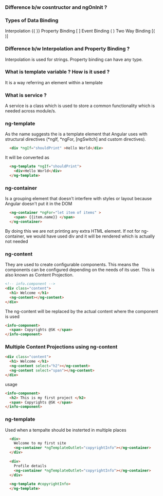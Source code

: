 ### Difference b/w cosntructor and ngOnInit ?

### Types of Data Binding
Interpolation {{ }}
Property Binding [ ]
Event Binding ( )
Two Way Binding [( )]

### Difference b/w Interpolation and Property Binding ?
Interpolation is used for strings. Property binding can have any type.


### What is template variable ? How is it used ?
It is a way referring an element within a template

### What is service ?
A service is a class which is used to store a common functionality which is needed across module/s.


### ng-template
As the name suggests the <ng-template> is a template element that Angular uses with structural directives (*ngIf, *ngFor, [ngSwitch] and custom directives).
```html
  <div *ngIf="shouldPrint" >Hello World</div>  
```
It will be converted as
```html
  <ng-template *ngIf="shouldPrint">
    <div>Hello World</div>  
  </ng-template>
```
  
### ng-container
Is a grouping element that doesn't interfere with styles or layout because Angular doesn't put it in the DOM
```html
  <ng-container *ngFor="let item of items" >
    <span> {{item.name}} </span>
  </ng-container>
```
By doing this we are not printing any extra HTML element. If not for ng-container, we would have used div and it will be rendered which is actually not needed
  
### ng-content
They are used to create configurable components. This means the components can be configured depending on the needs of its user. This is also known as Content Projection.
```html
<!-- info.component -->
<div class="content">
  <h1> Welcome </h1>
  <ng-content></ng-content>
</div>
```
The ng-content will be replaced by the actual content where the component is used
```html
<info-component>
  <span> Copyrights @SK </span>
</info-component>
```

### Multiple Content Projections using ng-content
```html
<div class="content">
  <h1> Welcome </h1>
  <ng-content select="h2"></ng-content>
  <ng-content select="span"></ng-content>
</div>
```
usage
```html
<info-component>
  <h2> This is my first project </h2>
  <span> Copyrights @SK </span>
</info-component>
```

  
### ng-template
Used when a tempalte should be insterted in multiple places
```html
  <div>
    Welcome to my first site
    <ng-container *ngTemplateOutlet="copyrightInfo"></ng-container>
  </div>
  
  <div>
    Profile details
    <ng-container *ngTemplateOutlet="copyrightInfo"></ng-container>
  </div>
  
  <ng-template #copyrightInfo>
  </ng-template>
  
```
